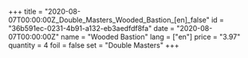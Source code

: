+++
title = "2020-08-07T00:00:00Z_Double_Masters_Wooded_Bastion_[en]_false"
id = "36b591ec-0231-4b91-a132-eb3aedfdf8fa"
date = "2020-08-07T00:00:00Z"
name = "Wooded Bastion"
lang = ["en"]
price = "3.97"
quantity = 4
foil = false
set = "Double Masters"
+++
